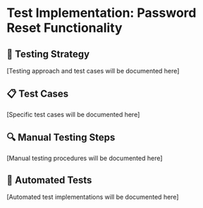 # Test Implementation: Password Reset Functionality

## 🧪 Testing Strategy
[Testing approach and test cases will be documented here]

## 📋 Test Cases
[Specific test cases will be documented here]

## 🔍 Manual Testing Steps
[Manual testing procedures will be documented here]

## 🤖 Automated Tests
[Automated test implementations will be documented here]